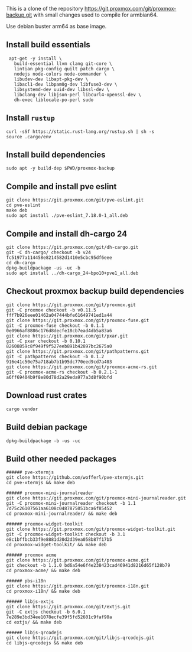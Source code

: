 This is a clone of the repository https://git.proxmox.com/git/proxmox-backup.git with small changes used to compile for armbian64.

Use debian buster arm64 as base image.

## Install build essentials
```
 apt-get -y install \
   build-essential llvm clang git-core \
   lintian pkg-config quilt patch cargo \
   nodejs node-colors node-commander \
   libudev-dev libapt-pkg-dev \
   libacl1-dev libpam0g-dev libfuse3-dev \
   libsystemd-dev uuid-dev libssl-dev \
   libclang-dev libjson-perl libcurl4-openssl-dev \
   dh-exec liblocale-po-perl sudo
```

## Install ``rustup``
```
curl -sSf https://static.rust-lang.org/rustup.sh | sh -s 
source .cargo/env
```

## Install build dependencies
```
sudo apt -y build-dep $PWD/proxmox-backup
```

## Compile and install pve eslint
```
git clone https://git.proxmox.com/git/pve-eslint.git
cd pve-eslint 
make deb
sudo apt install ./pve-eslint_7.18.0-1_all.deb
```

## Compile and install dh-cargo 24
```
git clone https://git.proxmox.com/git/dh-cargo.git
git -C dh-cargo/ checkout -b v24 fc51977a114458e8214582d1410e5cbc95df6eee
cd dh-cargo
dpkg-buildpackage -us -uc -b
sudo apt install ../dh-cargo_24~bpo10+pve1_all.deb
```

## Checkout proxmox backup build dependencies
```
git clone https://git.proxmox.com/git/proxmox.git
git -C proxmox checkout -b v0.11.5 fff7b926eee01462a047444bfe61649741ed1a44
git clone https://git.proxmox.com/git/proxmox-fuse.git
git -C proxmox-fuse checkout -b 0.1.1 0e0966af8886c176d8decfe18cb7ead4db5a83a6
git clone https://git.proxmox.com/git/pxar.git
git -C pxar checkout -b 0.10.1 82608859c8f949f9f527eeb891b42897bc2675a0
git clone https://git.proxmox.com/git/pathpatterns.git
git -C pathpatterns checkout -b 0.1.2 916e41c50e75a718ab7b1b95dc770eed9cd7a403
git clone https://git.proxmox.com/git/proxmox-acme-rs.git
git -C proxmox-acme-rs checkout -b 0.2.1-1 a6ff69404b9f8e80d78d2a29eda977a3d8f90bfd
```

## Download rust crates
```
cargo vendor
```

## Build debian package
```
dpkg-buildpackage -b -us -uc
```


## Build other needed packages

```
###### pve-xtermjs
git clone https://github.com/wofferl/pve-xtermjs.git
cd pve-xtermjs && make deb

###### proxmox-mini-journalreader
git clone https://git.proxmox.com/git/proxmox-mini-journalreader.git
git -C proxmox-mini-journalreader checkout -b 1.1 7d75c26107561aa6108c0487875051bca6f85452
cd proxmox-mini-journalreader/ && make deb

###### proxmox-widget-toolkit
git clone https://git.proxmox.com/git/proxmox-widget-toolkit.git
git -C proxmox-widget-toolkit checkout -b 3.1 e8c1bffbcb33f9e8881d20d2d39ea058b87f17b5
cd proxmox-widget-toolkit/ && make deb

###### proxmox acme
git clone https://git.proxmox.com/git/proxmox-acme.git
git checkout -b 1.1.0 bd6a54e6f4e238423cad46941d8216d65f128b79
cd proxmox-acme/ && make deb

###### pbs-i18n
git clone https://git.proxmox.com/git/proxmox-i18n.git
cd proxmox-i18n/ && make deb

###### libjs-extjs
git clone https://git.proxmox.com/git/extjs.git
git -C extjs checkout -b 6.0.1 7e289e3bd34ee1078ecfe39f5fd52601c9faf90a
cd extjs/ && make deb

###### libjs-qrcodejs
git clone https://git.proxmox.com/git/libjs-qrcodejs.git
cd libjs-qrcodejs && make deb
```
